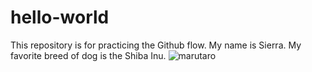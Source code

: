 # hello-world
This repository is for practicing the Github flow.
My name is Sierra. My favorite breed of dog is the Shiba Inu. 
![marutaro](https://github.com/lbsierra/hello-world/assets/174068889/c4eb6dae-3071-4796-a8ce-4ada3417786a)
